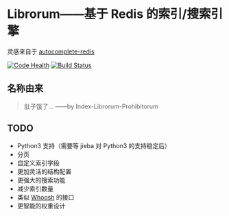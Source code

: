 # Librorum——基于 Redis 的索引/搜索引擎

灵感来自于 [autocomplete-redis](https://github.com/fengli/autocomplete-redis)

[![Code Health](https://landscape.io/github/kxxoling/librorum/master/landscape.svg)](https://landscape.io/github/kxxoling/librorum/master)
[![Build Status](https://travis-ci.org/kxxoling/librorum.svg)](https://travis-ci.org/kxxoling/librorum)


## 名称由来

> 肚子饿了…
> ——by Index-Librorum-Prohibitorum


## TODO

* Python3 支持（需要等 jieba 对 Python3 的支持稳定后）
* 分页
* 自定义索引字段
* 更加灵活的结构配置
* 更强大的搜索功能
* 减少索引数量
* 类似 [Whoosh](https://bitbucket.org/mchaput/whoosh/wiki/Home) 的接口
* 更智能的权重设计
